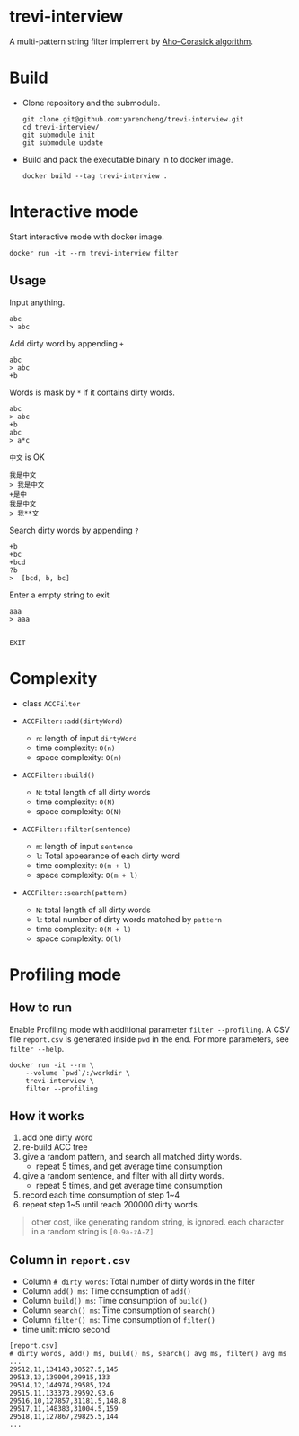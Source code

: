 # trevi-interview

A multi-pattern string filter implement by [Aho–Corasick algorithm](https://en.wikipedia.org/wiki/Aho%E2%80%93Corasick_algorithm).

# Build

* Clone repository and the submodule.

    ```
    git clone git@github.com:yarencheng/trevi-interview.git
    cd trevi-interview/
    git submodule init
    git submodule update
    ```

* Build and pack the executable binary in to docker image.

    `docker build --tag trevi-interview .`

# Interactive mode

Start interactive mode with docker image.

`docker run -it --rm trevi-interview filter`

## Usage

Input anything.

```
abc
> abc
```

Add dirty word by appending `+`

```
abc
> abc
+b
```

Words is mask by `*` if it contains dirty words.

```
abc
> abc
+b
abc
> a*c
```

`中文` is OK

```
我是中文
> 我是中文
+是中
我是中文
> 我**文
```

Search dirty words by appending `?`

```
+b
+bc
+bcd
?b
>  [bcd, b, bc]
```

Enter a empty string to exit

```
aaa
> aaa


EXIT

```

# Complexity

* class `ACCFilter`


* `ACCFilter::add(dirtyWord)`
    * `n`: length of input `dirtyWord`
    * time complexity: `O(n)`
    * space complexity: `O(n)`

* `ACCFilter::build()`
    * `N`: total length of all dirty words
    * time complexity: `O(N)`
    * space complexity: `O(N)`

* `ACCFilter::filter(sentence)`
    * `m`: length of input `sentence`
    * `l`: Total appearance of each dirty word
    * time complexity: `O(m + l)`
    * space complexity: `O(m + l)`

* `ACCFilter::search(pattern)`
    * `N`: total length of all dirty words
    * `l`: total number of dirty words matched by `pattern`
    * time complexity: `O(N + l)`
    * space complexity: `O(l)`

# Profiling mode

## How to run
Enable Profiling mode with additional parameter `filter --profiling`.
A CSV file `report.csv` is generated inside `pwd` in the end.
For more parameters, see `filter --help`.

```
docker run -it --rm \
    --volume `pwd`/:/workdir \
    trevi-interview \
    filter --profiling
```

## How it works

1. add one dirty word
2. re-build ACC tree
3. give a random pattern, and search all matched dirty words.
    * repeat 5 times, and get average time consumption
4. give a random sentence, and filter with all dirty words.
    * repeat 5 times, and get average time consumption
5. record each time consumption of step 1~4
6. repeat step 1~5 until reach 200000 dirty words.

> other cost, like generating random string, is ignored.
> each character in a random string is `[0-9a-zA-Z]`

## Column in `report.csv`

* Column `# dirty words`: Total number of dirty words in the filter
* Column `add() ms`: Time consumption of `add()`
* Column `build() ms`: Time consumption of `build()`
* Column `search() ms`: Time consumption of `search()`
* Column `filter() ms`: Time consumption of `filter()`
* time unit: micro second

```
[report.csv]
# dirty words, add() ms, build() ms, search() avg ms, filter() avg ms
...
29512,11,134143,30527.5,145
29513,13,139004,29915,133
29514,12,144974,29585,124
29515,11,133373,29592,93.6
29516,10,127857,31181.5,148.8
29517,11,148383,31004.5,159
29518,11,127867,29825.5,144
...

```